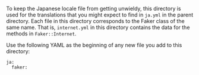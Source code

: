 To keep the Japanese locale file from getting unwieldy, this directory is
used for the translations that you might expect to find in `ja.yml` in
the parent directory.  Each file in this directory corresponds to the
Faker class of the same name.  That is, `internet.yml` in this directory
contains the data for the methods in `Faker::Internet`.

Use the following YAML as the beginning of any new file you add to this
directory:

```
ja:
  faker:
```
